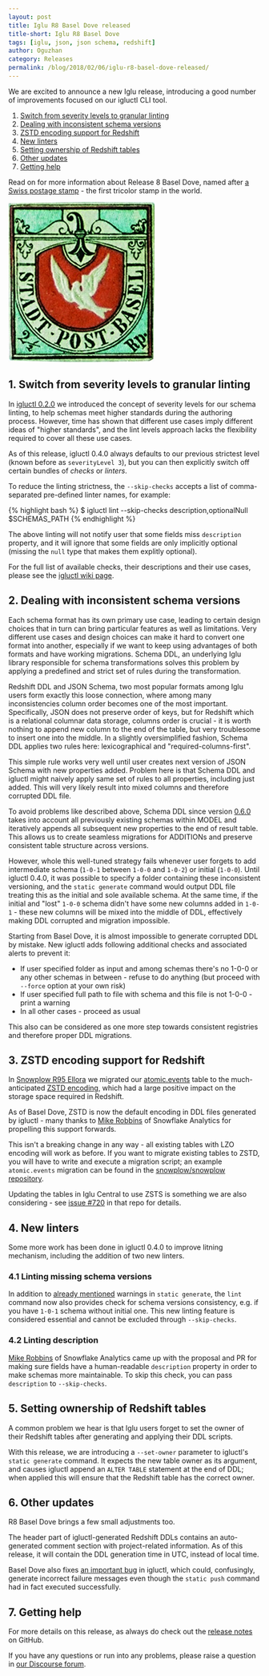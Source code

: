 ```yaml
---
layout: post
title: Iglu R8 Basel Dove released
title-short: Iglu R8 Basel Dove
tags: [iglu, json, json schema, redshift]
author: Oguzhan
category: Releases
permalink: /blog/2018/02/06/iglu-r8-basel-dove-released/
---
```


We are excited to announce a new Iglu release, introducing a good number of improvements focused on our igluctl CLI tool.

1. [Switch from severity levels to granular linting](#skip-checks)
2. [Dealing with inconsistent schema versions](#missing-schema-versions)
3. [ZSTD encoding support for Redshift](#zstd)
4. [New linters](#new-linters)
5. [Setting ownership of Redshift tables](#set-owner)
6. [Other updates](#other-updates)
7. [Getting help](#help)

Read on for more information about Release 8 Basel Dove, named after [a Swiss postage stamp][basel-dove] - the first tricolor stamp in the world.

![basel-dove-img][basel-dove-img]

<!--more-->

<h2 id="skip-checks">1. Switch from severity levels to granular linting</h2>

In [igluctl 0.2.0][iglu-r6-release] we introduced the concept of severity levels for our schema linting, to help schemas meet higher standards during the authoring process. However, time has shown that different use cases imply different ideas of "higher standards", and the lint levels approach lacks the flexibility required to cover all these use cases.

As of this release, igluctl 0.4.0 always defaults to our previous strictest level (known before as `severityLevel 3`), but you can then explicitly switch off certain bundles of *checks* or *linters*.

To reduce the linting strictness, the `--skip-checks` accepts a list of comma-separated pre-defined linter names, for example:

{% highlight bash %}
$ igluctl lint --skip-checks description,optionalNull $SCHEMAS_PATH
{% endhighlight %}

The above linting will not notify user that some fields miss `description` property, and it will ignore that some fields are only implicitly optional (missing the `null` type that makes them explitly optional).

For the full list of available checks, their descriptions and their use cases, please see the [igluctl wiki page][linters].

<h2 id="missing-schema-versions">2. Dealing with inconsistent schema versions</h2>

Each schema format has its own primary use case, leading to certain design choices that in turn can bring particular features as well as limitations.
Very different use cases and design choices can make it hard to convert one format into another, especially if we want to keep using advantages of both formats and have working migrations.
Schema DDL, an underlying Iglu library responsible for schema transformations solves this problem by applying a predefined and strict set of rules during the transformation.

Redshift DDL and JSON Schema, two most popular formats among Iglu users form exactly this loose connection, where among many inconsistencies column order becomes one of the most important.
Specifically, JSON does not preserve order of keys, but for Redshift which is a relational columnar data storage, columns order is crucial - it is worth nothing to append new column to the end of the table, but very troublesome to insert one into the middle.
In a slightly oversimplified fashion, Schema DDL applies two rules here: lexicographical and "required-columns-first".

This simple rule works very well until user creates next version of JSON Schema with new properties added.
Problem here is that Schema DDL and igluctl might naively apply same set of rules to all properties, including just added. 
This will very likely result into mixed columns and therefore corrupted DDL file.

To avoid problems like described above, Schema DDL since version [0.6.0][schema-ddl-060-release] takes into account all previously existing schemas within MODEL and iteratively appends all subsequent new properties to the end of result table.
This allows us to create seamless migrations for ADDITIONs and preserve consistent table structure across versions.

However, whole this well-tuned strategy fails whenever user forgets to add intermediate schema (`1-0-1` between `1-0-0` and `1-0-2`) or initial (`1-0-0`).
Until igluctl 0.4.0, it was possible to specify a folder containing these inconsistent versioning, and the `static generate` command would output DDL file treating this as the initial and sole available schema. At the same time, if the initial and "lost" `1-0-0` schema didn't have some new columns added in `1-0-1` - these new columns will be mixed into the middle of DDL, effectively making DDL corrupted and migration impossible.

Starting from Basel Dove, it is almost impossible to generate corrupted DDL by mistake.
New igluctl adds following additional checks and associated alerts to prevent it:

* If user specified folder as input and among schemas there's no 1-0-0 or any other schemas in between - refuse to do anything (but proceed with `--force` option at your own risk)
* If user specified full path to file with schema and this file is not 1-0-0 - print a warning
* In all other cases - proceed as usual

This also can be considered as one more step towards consistent registries and therefore proper DDL migrations.

<h2 id="zstd">3. ZSTD encoding support for Redshift</h2>

In [Snowplow R95 Ellora][snowplow-r95] we migrated our [atomic.events][atomic-events] table to the much-anticipated [ZSTD encoding][zstd], which had a large positive impact on the storage space required in Redshift.

As of Basel Dove, ZSTD is now the default encoding in DDL files generated by igluctl - many thanks to [Mike Robbins][miike] of Snowflake Analytics for propelling this support forwards.

This isn't a breaking change in any way - all existing tables with LZO encoding will work as before. If you want to migrate existing tables to ZSTD, you will have to write and execute a migration script; an example `atomic.events` migration can be found in the [snowplow/snowplow repository][atomic-events-migration].

Updating the tables in Iglu Central to use ZSTS is something we are also considering - see [issue #720][iglu-central-zstd-issue] in that repo for details.

<h2 id="new-linters">4. New linters</h2>

Some more work has been done in igluctl 0.4.0 to improve litning mechanism, including the addition of two new linters.

<h3 id="missing-linter">4.1 Linting missing schema versions</h3>

In addition to [already mentioned](#missing-schema-versions) warnings in `static generate`, the `lint` command now also provides check for schema versions consistency, e.g. if you have `1-0-1` schema without initial one.
This new linting feature is considered essential and cannot be excluded through `--skip-checks`.

<h3 id="description-linter-2">4.2 Linting description</h3>

[Mike Robbins][miike] of Snowflake Analytics came up with the proposal and PR for making sure fields have a human-readable `description` property in order to make schemas more maintainable.
To skip this check, you can pass `description` to `--skip-checks`.

<h2 id="set-owner">5. Setting ownership of Redshift tables</h2>

A common problem we hear is that Iglu users forget to set the owner of their Redshift tables after generating and applying their DDL scripts.

With this release, we are introducing a `--set-owner` parameter to igluctl's `static generate` command. It expects the new table owner as its argument, and causes igluctl append an `ALTER TABLE` statement at the end of DDL; when applied this will ensure that the Redshift table has the correct owner.

<h2 id="other-updates">6. Other updates</h2>

R8 Basel Dove brings a few small adjustments too.

The header part of igluctl-generated Redshift DDLs contains an auto-generated comment section with project-related information. As of this release, it will contain the DDL generation time in UTC, instead of local time.

Basel Dove also fixes [an important bug][issue-313] in igluctl, which could, confusingly, generate incorrect failure messages even though the `static push` command had in fact executed successfully.

<h2 id="help">7. Getting help</h2>

For more details on this release, as always do check out the [release notes][release-notes] on GitHub.

If you have any questions or run into any problems, please raise a question in [our Discourse forum][discourse].

[release-notes]: https://github.com/snowplow/iglu/releases/r8-basel-dove
[discourse]: http://discourse.snowplowanalytics.com/

[basel-dove]: https://en.wikipedia.org/wiki/Basel_Dove
[basel-dove-img]: /assets/img/blog/2018/02/Basel_Dove.jpg
[zstd]: https://docs.aws.amazon.com/redshift/latest/dg/zstd-encoding.html

[snowplow-r95]: https://snowplowanalytics.com/blog/2017/11/13/snowplow-r95-ellora-released-with-zstd-support/
[atomic-events]: https://github.com/snowplow/snowplow/blob/master/4-storage/redshift-storage/sql/atomic-def.sql
[atomic-events-migration]: https://github.com/snowplow/snowplow/blob/master/4-storage/redshift-storage/sql/migrate_0.8.0_to_0.9.0.sql

[iglu-r6-release]: https://snowplowanalytics.com/blog/2016/10/07/iglu-r6-ceres-released/#severity
[schema-ddl-060-release]: https://snowplowanalytics.com/blog/2016/04/07/schema-guru-0.6.0-released-with-sql-migrations-support/
[linters]: https://github.com/snowplow/iglu/wiki/Igluctl#linters

[miike]: https://github.com/miike

[issue-313]: https://github.com/snowplow/iglu/issues/313
[iglu-central-zstd-issue]: https://github.com/snowplow/iglu-central/issues/720
